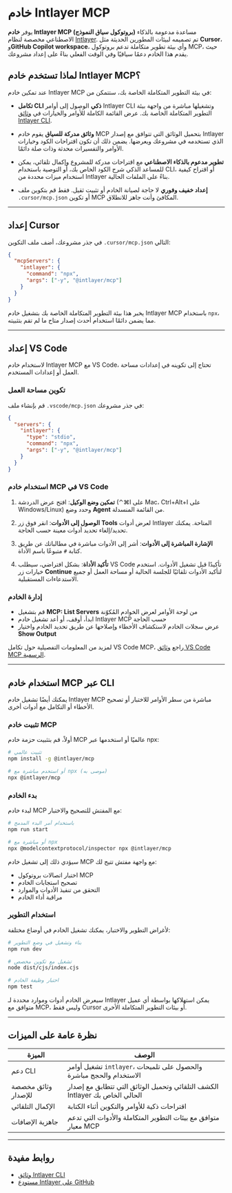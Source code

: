 # خادم Intlayer MCP

يوفر **خادم Intlayer MCP (بروتوكول سياق النموذج)** مساعدة مدعومة بالذكاء الاصطناعي مخصصة لنظام [Intlayer](https://github.com/aymericzip/intlayer). تم تصميمه لبيئات المطورين الحديثة مثل **Cursor**، و**GitHub Copilot workspace**، وأي بيئة تطوير متكاملة تدعم بروتوكول MCP، حيث يقدم هذا الخادم دعمًا سياقيًا وفي الوقت الفعلي بناءً على إعداد مشروعك.

## لماذا تستخدم خادم Intlayer MCP؟

عند تمكين خادم Intlayer MCP في بيئة التطوير المتكاملة الخاصة بك، ستتمكن من:

- **تكامل CLI ذكي**
  الوصول إلى أوامر Intlayer CLI وتشغيلها مباشرة من واجهة بيئة التطوير المتكاملة الخاصة بك. عرض القائمة الكاملة للأوامر والخيارات في [وثائق Intlayer CLI](https://github.com/aymericzip/intlayer/blob/main/docs/ar/intlayer_cli.md).

- **وثائق مدركة للسياق**
  يقوم خادم MCP بتحميل الوثائق التي تتوافق مع إصدار Intlayer الذي تستخدمه في مشروعك ويعرضها. يضمن ذلك أن تكون اقتراحات الكود وخيارات الأوامر والتفسيرات محدثة وذات صلة دائمًا.

- **تطوير مدعوم بالذكاء الاصطناعي**
  مع اقتراحات مدركة للمشروع وإكمال تلقائي، يمكن للمساعد الذكي شرح الكود الخاص بك، أو التوصية باستخدام CLI، أو اقتراح كيفية استخدام ميزات محددة من Intlayer بناءً على الملفات الحالية.

- **إعداد خفيف وفوري**
  لا حاجة لصيانة الخادم أو تثبيت ثقيل. فقط قم بتكوين ملف `.cursor/mcp.json` أو تكوين MCP المكافئ وأنت جاهز للانطلاق.

---

## إعداد Cursor

في جذر مشروعك، أضف ملف التكوين `.cursor/mcp.json` التالي:

```json
{
  "mcpServers": {
    "intlayer": {
      "command": "npx",
      "args": ["-y", "@intlayer/mcp"]
    }
  }
}
```

يخبر هذا بيئة التطوير المتكاملة الخاصة بك بتشغيل خادم Intlayer MCP باستخدام `npx`، مما يضمن دائمًا استخدام أحدث إصدار متاح ما لم تقم بتثبيته.

---

## إعداد VS Code

لاستخدام خادم Intlayer MCP مع VS Code، تحتاج إلى تكوينه في إعدادات مساحة العمل أو إعدادات المستخدم.

### تكوين مساحة العمل

قم بإنشاء ملف `.vscode/mcp.json` في جذر مشروعك:

```json
{
  "servers": {
    "intlayer": {
      "type": "stdio",
      "command": "npx",
      "args": ["-y", "@intlayer/mcp"]
    }
  }
}
```

### استخدام خادم MCP في VS Code

1. **تمكين وضع الوكيل**: افتح عرض الدردشة (⌃⌘I على Mac، Ctrl+Alt+I على Windows/Linux) وحدد وضع **Agent** من القائمة المنسدلة.

2. **الوصول إلى الأدوات**: انقر فوق زر **Tools** لعرض أدوات Intlayer المتاحة. يمكنك تحديد/إلغاء تحديد أدوات معينة حسب الحاجة.

3. **الإشارة المباشرة إلى الأدوات**: أشر إلى الأدوات مباشرة في مطالباتك عن طريق كتابة `#` متبوعًا باسم الأداة.

4. **تأكيد الأداة**: بشكل افتراضي، سيطلب VS Code تأكيدًا قبل تشغيل الأدوات. استخدم خيارات زر **Continue** لتأكيد الأدوات تلقائيًا للجلسة الحالية أو مساحة العمل أو جميع الاستدعاءات المستقبلية.

### إدارة الخادم

- قم بتشغيل **MCP: List Servers** من لوحة الأوامر لعرض الخوادم المُكوّنة
- ابدأ، أوقف، أو أعد تشغيل خادم Intlayer MCP حسب الحاجة
- عرض سجلات الخادم لاستكشاف الأخطاء وإصلاحها عن طريق تحديد الخادم واختيار **Show Output**

لمزيد من المعلومات التفصيلية حول تكامل VS Code MCP، راجع [وثائق VS Code MCP الرسمية](https://code.visualstudio.com/docs/copilot/chat/mcp-servers).

---

## استخدام خادم MCP عبر CLI

يمكنك أيضًا تشغيل خادم Intlayer MCP مباشرة من سطر الأوامر للاختبار أو تصحيح الأخطاء أو التكامل مع أدوات أخرى.

### تثبيت خادم MCP

أولاً، قم بتثبيت حزمة خادم MCP عالميًا أو استخدمها عبر npx:

```bash
# تثبيت عالمي
npm install -g @intlayer/mcp

# أو استخدم مباشرة مع npx (موصى به)
npx @intlayer/mcp
```

### بدء الخادم

لبدء خادم MCP مع المفتش للتصحيح والاختبار:

```bash
# باستخدام أمر البدء المدمج
npm run start

# أو مباشرة مع npx
npx @modelcontextprotocol/inspector npx @intlayer/mcp
```

سيؤدي ذلك إلى تشغيل خادم MCP مع واجهة مفتش تتيح لك:

- اختبار اتصالات بروتوكول MCP
- تصحيح استجابات الخادم
- التحقق من تنفيذ الأدوات والموارد
- مراقبة أداء الخادم

### استخدام التطوير

لأغراض التطوير والاختبار، يمكنك تشغيل الخادم في أوضاع مختلفة:

```bash
# بناء وتشغيل في وضع التطوير
npm run dev

# تشغيل مع تكوين مخصص
node dist/cjs/index.cjs

# اختبار وظيفة الخادم
npm test
```

سيعرض الخادم أدوات وموارد محددة لـ Intlayer يمكن استهلاكها بواسطة أي عميل متوافق مع MCP، وليس فقط Cursor أو بيئات التطوير المتكاملة الأخرى.

---

## نظرة عامة على الميزات

| الميزة              | الوصف                                                                       |
| ------------------- | --------------------------------------------------------------------------- |
| دعم CLI             | تشغيل أوامر `intlayer`، والحصول على تلميحات الاستخدام والحجج مباشرة         |
| وثائق مخصصة للإصدار | الكشف التلقائي وتحميل الوثائق التي تتطابق مع إصدار Intlayer الحالي الخاص بك |
| الإكمال التلقائي    | اقتراحات ذكية للأوامر والتكوين أثناء الكتابة                                |
| جاهزية الإضافات     | متوافق مع بيئات التطوير المتكاملة والأدوات التي تدعم معيار MCP              |

---

## روابط مفيدة

- [وثائق Intlayer CLI](https://github.com/aymericzip/intlayer/blob/main/docs/ar/intlayer_cli.md)
- [مستودع Intlayer على GitHub](https://github.com/aymericzip/intlayer)
